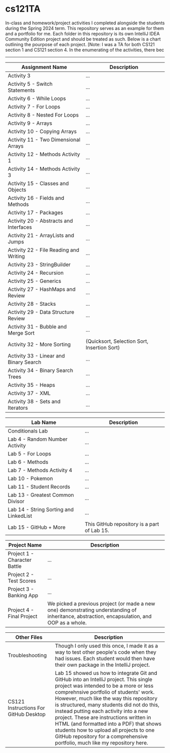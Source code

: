 # cs121TA
In-class and homework/project activities I completed alongside the students during the Spring 2024 term. This repository serves as an example for them and a portfolio for me.
Each folder in this repository is its own IntelliJ IDEA Community Edition project and should be treated as such. Below is a chart outlining the pourpose of each project.
[Note: I was a TA for both CS121 section 1 and CS121 section 4. In the enumerating of the activities, there bec

---
| Assignment Name | Description |
| ------------ | ----------- |
| Activity 3 | ... |
| Activity 5 - Switch Statements | ... |
| Activity 6 - While Loops | ... |
| Activity 7 - For Loops | ... |
| Activity 8 - Nested For Loops | ... |
| Activity 9 - Arrays | ... |
| Activity 10 - Copying Arrays | ... |
| Activity 11 - Two Dimensional Arrays | ... |
| Activity 12 - Methods Activity 1 | ... |
| Activity 14 - Methods Activity 3 | ... |
| Activity 15 - Classes and Objects | ... |
| Activity 16 - Fields and Methods | ... |
| Activity 17 - Packages | ... |
| Activity 20 - Abstracts and Interfaces | ... |
| Activity 21 - ArrayLists and Jumps | ... |
| Activity 22 - File Reading and Writing | ... |
| Activity 23 - StringBuilder | ... |
| Activity 24 - Recursion | ... |
| Activity 25 - Generics | ... |
| Activity 27 - HashMaps and Review | ... |
| Activity 28 - Stacks | ... |
| Activity 29 - Data Structure Review | ... |
| Activity 31 - Bubble and Merge Sort | ... |
| Activity 32 - More Sorting | (Quicksort, Selection Sort, Insertion Sort) |
| Activity 33 - Linear and Binary Search | ... |
| Activity 34 - Binary Search Trees | ... |
| Activity 35 - Heaps | ... |
| Activity 37 - XML | ... |
| Activity 38 - Sets and Iterators | ... |

| Lab Name | Description |
| -------- | ----------- |
| Conditionals Lab | ... |
| Lab 4 - Random Number Activity | ... |
| Lab 5 - For Loops | ... |
| Lab 6 - Methods | ... |
| Lab 7 - Methods Activity 4 | ... |
| Lab 10 - Pokemon | ... |
| Lab 11 - Student Records | ... |
| Lab 13 - Greatest Common Divisor | ... |
| Lab 14 - String Sorting and LinkedList | ... |
| Lab 15 - GitHub + More | This GitHub repository is a part of Lab 15. |

| Project Name | Description |
| ------------ | ----------- |
| Project 1 - Character Battle | ... |
| Project 2 - Test Scores | ... |
| Project 3 - Banking App | ... |
| Project 4 - Final Project | We picked a previous project (or made a new one) demonstrating understanding of inheritance, abstraction, encapsulation, and OOP as a whole. |

| Other Files | Description |
| ----------- | ----------- |
| Troubleshooting | Though I only used this once, I made it as a way to test other people's code when they had issues. Each student would then have their own package in the IntelliJ project. |
| CS121 Instructions For GitHub Desktop | Lab 15 showed us how to integrate Git and GitHub into an IntelliJ project. This single project was intended to be a more or less comprehnsive portfolio of students' work. However, much like the way this repository is structured, many students did not do this, instead putting each activity into a new project. These are instructions written in HTML (and formatted into a PDF) that shows students how to upload all projects to one GitHub repository for a comprehensive portfolio, much like my repository here. |

